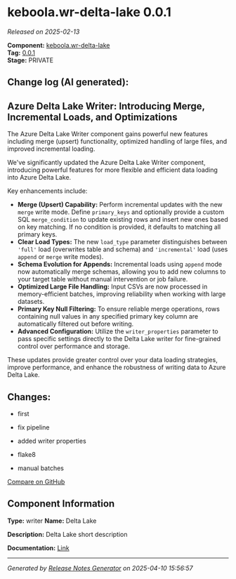 #  keboola.wr-delta-lake 0.0.1

_Released on 2025-02-13_

**Component:** [keboola.wr-delta-lake](https://github.com/keboola/component-delta-lake)  
**Tag:** [0.0.1](https://github.com/keboola/component-delta-lake/releases/tag/0.0.1)  
**Stage:** PRIVATE


## Change log (AI generated):
## Azure Delta Lake Writer: Introducing Merge, Incremental Loads, and Optimizations
The Azure Delta Lake Writer component gains powerful new features including merge (upsert) functionality, optimized handling of large files, and improved incremental loading.

We've significantly updated the Azure Delta Lake Writer component, introducing powerful features for more flexible and efficient data loading into Azure Delta Lake.

Key enhancements include:

*   **Merge (Upsert) Capability:** Perform incremental updates with the new `merge` write mode. Define `primary_keys` and optionally provide a custom SQL `merge_condition` to update existing rows and insert new ones based on key matching. If no condition is provided, it defaults to matching all primary keys.
*   **Clear Load Types:** The new `load_type` parameter distinguishes between `'full'` load (overwrites table and schema) and `'incremental'` load (uses `append` or `merge` write modes).
*   **Schema Evolution for Appends:** Incremental loads using `append` mode now automatically merge schemas, allowing you to add new columns to your target table without manual intervention or job failure.
*   **Optimized Large File Handling:** Input CSVs are now processed in memory-efficient batches, improving reliability when working with large datasets.
*   **Primary Key Null Filtering:** To ensure reliable merge operations, rows containing null values in any specified primary key column are automatically filtered out before writing.
*   **Advanced Configuration:** Utilize the `writer_properties` parameter to pass specific settings directly to the Delta Lake writer for fine-grained control over performance and storage.

These updates provide greater control over your data loading strategies, improve performance, and enhance the robustness of writing data to Azure Delta Lake.



## Changes:



- first 






- fix pipeline 




- added writer properties 




- flake8 




- manual batches 



[Compare on GitHub](https://github.com/keboola/component-delta-lake/compare/initial...0.0.1)



## Component Information
**Type:** writer
**Name:** Delta Lake

**Description:** Delta Lake short description


**Documentation:** [Link](https://github.com/keboola/component-delta-lake.git/blob/master/README.md)



---
_Generated by [Release Notes Generator](https://github.com/keboola/release-notes-generator)
on 2025-04-10 15:56:57_